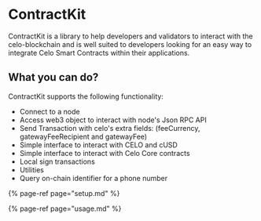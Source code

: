 # ContractKit

ContractKit is a library to help developers and validators to interact with the celo-blockchain and is well suited to developers looking for an easy way to integrate Celo Smart Contracts within their applications.

## What you can do?

ContractKit supports the following functionality:

* Connect to a node
* Access web3 object to interact with node's Json RPC API
* Send Transaction with celo's extra fields: \(feeCurrency, gatewayFeeRecipient and gatewayFee\)
* Simple interface to interact with CELO and cUSD
* Simple interface to interact with Celo Core contracts
* Local sign transactions
* Utilities
* Query on-chain identifier for a phone number

{% page-ref page="setup.md" %}

{% page-ref page="usage.md" %}

